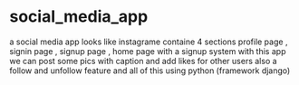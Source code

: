 # social_media_app
a social media app looks like instagrame 
containe 4 sections  profile page , signin page , signup page , home page with a signup system
with this app we can post some pics with caption and add likes for other users also a follow and unfollow feature and all of this using python (framework django) 
